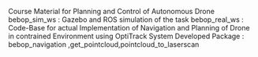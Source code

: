Course Material for Planning and Control of Autonomous Drone
bebop_sim_ws : Gazebo and ROS simulation of the task
bebop_real_ws : Code-Base for actual Implementation of Navigation and Planning of Drone in contrained Environment using OptiTrack System 
Developed Package : bebop_navigation ,get_pointcloud,pointcloud_to_laserscan